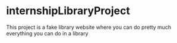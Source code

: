 # internshipLibraryProject
This project is a fake library website where you can do pretty much everything you can do in a library
